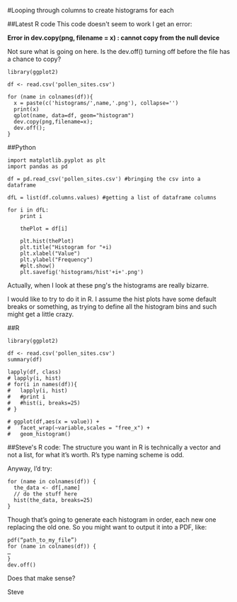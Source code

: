 #Looping through columns to create histograms for each	

##Latest R code
This code doesn't seem to work I get an error:

<strong>Error in dev.copy(png, filename = x) : cannot copy from the null device</strong> 

Not sure what is going on here. Is the dev.off() turning off before the file has a chance to copy? 


	library(ggplot2)

	df <- read.csv('pollen_sites.csv')

	for (name in colnames(df)){
	  x = paste(c('histograms/',name,'.png'), collapse='')
	  print(x)
	  qplot(name, data=df, geom="histogram")
	  dev.copy(png,filename=x);
	  dev.off();
	}







	
##Python	
	
	import matplotlib.pyplot as plt
	import pandas as pd

	df = pd.read_csv('pollen_sites.csv') #bringing the csv into a dataframe

	dfL = list(df.columns.values) #getting a list of dataframe columns

	for i in dfL:
		print i 

		thePlot = df[i]

		plt.hist(thePlot)
		plt.title("Histogram for "+i)
		plt.xlabel("Value")
		plt.ylabel("Frequency")
		#plt.show()
		plt.savefig('histograms/hist'+i+'.png')

Actually, when I look at these png's the histograms are really bizarre.


		
I would like to try to do it in R. I assume the hist plots have some default breaks or something, as trying to define all the histogram bins and such might get a little crazy. 
		
##R
		
	library(ggplot2)

	df <- read.csv('pollen_sites.csv')
	summary(df)

	lapply(df, class)
	# lapply(i, hist) 
	# for(i in names(df)){
	#   lapply(i, hist) 
	#   #print i
	#   #hist(i, breaks=25)
	# }

	# ggplot(df,aes(x = value)) + 
	#   facet_wrap(~variable,scales = "free_x") + 
	#   geom_histogram()
	
	
	
##Steve's R code: 
The structure you want in R is technically a vector and not a list, for what it’s worth.  R’s type naming scheme is odd. 
 
Anyway, I’d try:
 
	for (name in colnames(df)) {
	  the_data <- df[,name]
	  // do the stuff here
	  hist(the_data, breaks=25)
	}
 
Though that’s going to generate each histogram in order, each new one replacing the old one.  So you might want to output it into a PDF, like:
 
	pdf(“path_to_my_file”)
	for (name in colnames(df)) {
	…
	}
	dev.off()
 
Does that make sense?
 
Steve